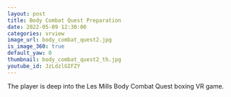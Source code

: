 ```yaml
---
layout: post
title: Body Combat Quest Preparation
date: 2022-05-09 12:30:00
categories: vrview
image_url: body_combat_quest2.jpg
is_image_360: true
default_yaw: 0
thumbnail: body_combat_quest2_th.jpg
youtube_id: JzLdzlGIFZY
---
```

The player is deep into the Les Mills Body Combat Quest boxing VR game.
